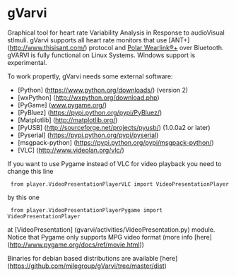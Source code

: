 # gVarvi
 Graphical tool for heart rate Variability Analysis in Response to audioVisual stImuli. gVarvi supports all heart 
 rate monitors that use [ANT+] (http://www.thisisant.com/) protocol and
 [Polar Wearlink®+](http://www.polar.com/en/products/accessories/Polar_WearLink_transmitter_with_Bluetooth) over 
 Bluetooth. gVARVI is fully functional on Linux Systems. Windows support is experimental.
 
 To work propertly, gVarvi needs some external software:
 
 * [Python] (https://www.python.org/downloads/) (version 2)
 * [wxPython] (http://wxpython.org/download.php)
 * [PyGame] (www.pygame.org/)
 * [PyBluez] (https://pypi.python.org/pypi/PyBluez/)
 * [Matplotlib] (http://matplotlib.org/)
 * [PyUSB] (http://sourceforge.net/projects/pyusb/) (1.0.0a2 or later)
 * [Pyserial] (https://pypi.python.org/pypi/pyserial)
 * [msgpack-python] (https://pypi.python.org/pypi/msgpack-python/)
 * [VLC] (http://www.videolan.org/vlc/)
 
 If you want to use Pygame instead of VLC for video playback you need to change this line
 
     from player.VideoPresentationPlayerVLC import VideoPresentationPlayer
   
 by this one
 
     from player.VideoPresentationPlayerPygame import VideoPresentationPlayer
   
 at [VideoPresentation] (gvarvi/activities/VideoPresentation.py) module. Notice that Pygame only supports MPG video 
 format (more info [here] (http://www.pygame.org/docs/ref/movie.html))
 
 Binaries for debian based distributions are available [here] (https://github.com/milegroup/gVarvi/tree/master/dist)
